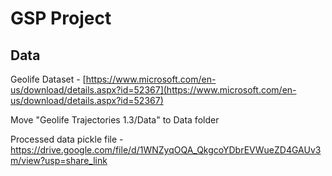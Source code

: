 # GSP Project 

## Data

Geolife Dataset - [https://www.microsoft.com/en-us/download/details.aspx?id=52367](https://www.microsoft.com/en-us/download/details.aspx?id=52367)

Move "Geolife Trajectories 1.3/Data" to Data folder

Processed data pickle file - https://drive.google.com/file/d/1WNZyqOQA_QkgcoYDbrEVWueZD4GAUv3m/view?usp=share_link